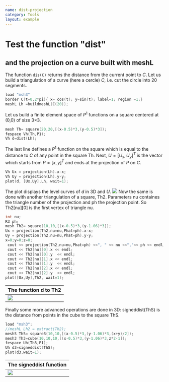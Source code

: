 ```yaml
---
name: dist-projection
category: Tools
layout: example
---
```


# Test the function "dist" 
## and the projection on a curve built with meshL
The function $\texttt{dis(C)}$ returns the distance from the current point to $C$. Let us build a triangulation of a curve (here a cercle)  $C$, i.e. cut the circle into 20 segments.
~~~c++
load "msh3"
border C(t=0,2*pi){ x= cos(t); y=sin(t); label=1; region =1;}
meshL Lh =buildmeshL(C(20));
~~~~
Let us build a finite element space of $P^1$ functions on a square centered at (0,0) of size 3$\times$3.
~~~~c++
mesh Th= square(20,20,[(x-0.5)*3,(y-0.5)*3]);
fespace Vh(Th,P1);
Vh d=dist(Lh);
~~~~~
The last line defines a $P^1$ function on the square which is equal to the distance to $C$ of any point in the square Th. 
Next, $U=[U_x,U_y]^T$ is the vector which starts from $P=[x,y]^T$ and ends at the projection of $P$ on $C$.
~~~c++
Vh Ux = projection(Lh).x-x;
Vh Uy = projection(Lh).y-y; 
plot(d, [Ux,Uy],Lh, wait=1);
~~~~
The plot displays the level curves of $d$ in 3D and $U$.
![][_Ud]
Now the same is done with another triangulation of a square, Th2. Parameters nu containes the triangle number of the projection and ph the projection point. So Th2[nu][0] is the first vertex of triangle nu.
~~~c++
int nu;
R3 ph; 
mesh Th2= square(10,10,[(x-0.5)*3,(y-1.06)*3]);
Ux = projection(Th2,nu=nu,Phat=ph).x-x;
Uy = projection(Th2,nu=nu,Phat=ph).y-y;
x=0;y=0;z=0;
 cout << projection(Th2,nu=nu,Phat=ph) <<", " << nu <<","<< ph << endl; 
 cout << Th2[nu][0].x << endl;
 cout << Th2[nu][0].y  << endl;
 cout << Th2[nu][1].x << endl;
 cout << Th2[nu][1].y  << endl;
 cout << Th2[nu][2].x << endl;
 cout << Th2[nu][2].y  << endl;
plot([Ux,Uy],Th2, wait=1);
~~~

| The function d to Th2 |
| --------------------- |
| ![][_plot2]           |

Finally some more advanced operations are done in 3D: signeddist(ThS) is the distance from points in the cube to the square ThS.
~~~c++
load "msh3";
//meshL Lh2 = extract(Th2);
meshS ThS= square3(10,10,[(x-0.5)*3,(y-1.06)*3,(x+y)/2]);
mesh3 Th3=cube(10,10,10,[(x-0.5)*3,(y-1.06)*3,z*2-1]);
fespace Uh(Th3,P1);
Uh d3=signeddist(ThS);
plot(d3,wait=1);
~~~

| The signeddist function |
| ----------------------- |
| ![][_plot3]             |

[_Ud]: https://raw.githubusercontent.com/phtournier/ffmdtest/refs/heads/main/md/figures/dist-projection/Ud.png

[_plot2]: https://raw.githubusercontent.com/phtournier/ffmdtest/refs/heads/main/md/figures/dist-projection/plot2.png

[_plot3]: https://raw.githubusercontent.com/phtournier/ffmdtest/refs/heads/main/md/figures/dist-projection/plot3.png
